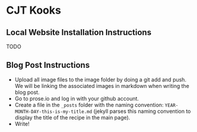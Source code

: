 # CJT Kooks 

## Local Website Installation Instructions
TODO

## Blog Post Instructions
- Upload all image files to the image folder by doing a git add and push. We will be linking the associated images in markdown when writing the blog post.
- Go to prose.io and log in with your github account.
- Create a file in the `_posts` folder with the naming convention: `YEAR-MONTH-DAY-this-is-my-title.md` (jekyll parses this naming convention to display the title of the recipe in the main page).
- Write!
